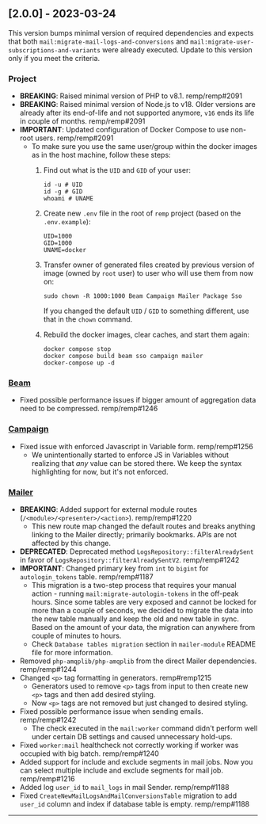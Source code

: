 ## [2.0.0] - 2023-03-24

This version bumps minimal version of required dependencies and expects that both `mail:migrate-mail-logs-and-conversions` and `mail:migrate-user-subscriptions-and-variants` were already executed. Update to this version only if you meet the criteria.

### Project

- **BREAKING**: Raised minimal version of PHP to v8.1. remp/remp#2091
- **BREAKING**: Raised minimal version of Node.js to v18. Older versions are already after its end-of-life and not supported anymore, `v16` ends its life in couple of months. remp/remp#2091
- **IMPORTANT**: Updated configuration of Docker Compose to use non-root users. remp/remp#2091
  - To make sure you use the same user/group within the docker images as in the host machine, follow these steps:
    1. Find out what is the `UID` and `GID` of your user:
       ```
       id -u # UID
       id -g # GID
       whoami # UNAME
       ```

    2. Create new `.env` file in the root of `remp` project (based on the `.env.example`):
       ```
       UID=1000
       GID=1000
       UNAME=docker
       ```

    3. Transfer owner of generated files created by previous version of image (owned by `root` user) to user who will use them from now on:
       ```
       sudo chown -R 1000:1000 Beam Campaign Mailer Package Sso
       ```
       If you changed the default `UID` / `GID` to something different, use that in the `chown` command.

    4. Rebuild the docker images, clear caches, and start them again:
       ```
       docker compose stop
       docker compose build beam sso campaign mailer
       docker-compose up -d
       ```

### [Beam]

- Fixed possible performance issues if bigger amount of aggregation data need to be compressed. remp/remp#1246

### [Campaign]

- Fixed issue with enforced Javascript in Variable form. remp/remp#1256
  - We unintentionally started to enforce JS in Variables without realizing that _any_ value can be stored there. We keep the syntax highlighting for now, but it's not enforced.

### [Mailer]

- **BREAKING**: Added support for external module routes (`/<module>/<presenter>/<action>`). remp/remp#1220
  - This new route map changed the default routes and breaks anything linking to the Mailer directly; primarily bookmarks. APIs are not affected by this change.
- **DEPRECATED**: Deprecated method `LogsRepository::filterAlreadySent` in favor of `LogsRepository::filterAlreadySentV2`. remp/remp#1242
- **IMPORTANT**: Changed primary key from `int` to `bigint` for `autologin_tokens` table. remp/remp#1187
  - This migration is a two-step process that requires your manual action - running `mail:migrate-autologin-tokens` in the off-peak hours. Since some tables are very exposed and cannot be locked for more than a couple of seconds, we decided to migrate the data into the new table manually and keep the old and new table in sync. Based on the amount of your data, the migration can anywhere from couple of minutes to hours.
  - Check `Database tables migration` section in `mailer-module` README file for more information.
- Removed `php-amqplib/php-amqplib` from the direct Mailer dependencies. remp/remp#1244
- Changed `<p>` tag formatting in generators. remp#remp1215
  - Generators used to remove `<p>` tags from input to then create new `<p>` tags and then add desired styling.
  - Now `<p>` tags are not removed but just changed to desired styling.
- Fixed possible performance issue when sending emails. remp/remp#1242
  - The check executed in the `mail:worker` command didn't perform well under certain DB settings and caused unnecessary hold-ups.
- Fixed `worker:mail` healthcheck not correctly working if worker was occupied with big batch. remp/remp#1240
- Added support for include and exclude segments in mail jobs. Now you can select multiple include and exclude segments for mail job. remp/remp#1216
- Added log `user_id` to `mail_logs` in mail Sender. remp/remp#1188
- Fixed `CreateNewMailLogsAndMailConversionsTable` migration to add `user_id` column and index if database table is empty. remp/remp#1188

---

[1.2.0]: https://github.com/remp2020/remp/compare/1.2.0...2.0.0

[Beam]: https://github.com/remp2020/remp/tree/master/Beam
[Campaign]: https://github.com/remp2020/remp/tree/master/Campaign
[Mailer]: https://github.com/remp2020/remp/tree/master/Mailer
[Sso]: https://github.com/remp2020/remp/tree/master/Sso
[Segments]: https://github.com/remp2020/remp/tree/master/Beam/go/cmd/segments
[Tracker]: https://github.com/remp2020/remp/tree/master/Beam/go/cmd/tracker